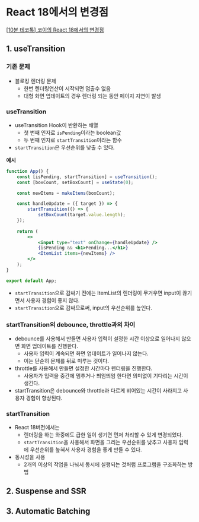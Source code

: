 # React 18에서의 변경점

[[10분 테코톡] 코이의 React 18에서의 변경점](https://www.youtube.com/watch?v=focpJqfSu4k&list=PLkfxusmKmLsNDGmER2tmrslpPOTfKhE7j&index=95&t=158s)

## 1. useTransition

### **기존 문제**

- 블로킹 렌더링 문제
    - 한번 렌더링연산이 시작되면 멈출수 없음
    - 대형 화면 업데이트의 경우 렌더링 되는 동안 페이지 지연이 발생

### **useTransition**

- useTransition Hook이 반환하는 배열
    - 첫 번째 인자로  `isPending`이라는 boolean값
    - 두 번째 인자로 `startTransition`이라는 함수
- `startTransition`은 우선순위를 낮출 수 있다.

**예시**

```jsx
function App() {
	const [isPending, startTransition] = useTransition();
	const [boxCount, setBoxCount] = useState(0);

	const newItems = makeItems(boxCount);

	const handleUpdate = ({ target }) => {
		startTransition(() => {
			setBoxCount(target.value.length);
	});
	
	return (
		<>
			<input type="text" onChange={handleUpdate} />
			{isPending && <h1>Pending...</h1>}
			<ItemList items={newItems} />
		</>
	);
}

export default App;
```

- `startTransition`으로 감싸기 전에는 ItemList의 렌더링이 무거우면 input이 끊기면서 사용자 경험이 좋지 않다.
- `startTransition`으로 감싸므로써, input의 우선순위를 높인다.

### startTransition의 debounce, throttle과의 차이

- debounce를 사용해서 만들면 사용자 입력이 설정한 시간 이상으로 일어나지 않으면 화면 업데이트를 진행한다.
    - 사용자 입력이 계속되면 화면 업데이트가 일어나지 않는다.
    - 이는 단순히 문제를 뒤로 미루는 것이다.
- throttle를 사용해서 만들면 설정한 시간마다 렌더링을 진행한다.
    - 사용자가 입력을 중간에 멈추거나 띄엄띄엄 한다면 의미없이 기다리는 시간이 생긴다.
- startTransition은 debounce와 throttle과 다르게 비어있는 시간이 사라지고 사용자 경험이 향상된다.

### startTransition

- React 18버전에서는
    - 렌더링을 하는 와중에도 급한 일이 생기면 먼저 처리할 수 있게 변경되었다.
    - `startTransition`을 사용해서 화면을 그리는 우선순위를 낮추고 사용자 입력에 우선순위를 높혀서 사용자 경험을 좋게 만들 수 있다.
- 동시성을 사용
    - 2개의 이상의 작업을 나눠서 동시에 실행되는 것처럼 프로그램을 구조화하는 방법

## 2. Suspense and SSR

## 3. Automatic Batching